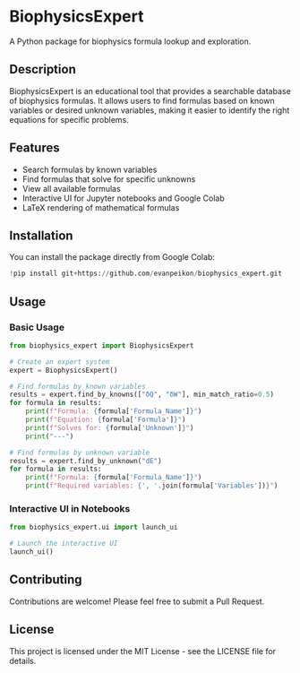 # BiophysicsExpert

A Python package for biophysics formula lookup and exploration.

## Description

BiophysicsExpert is an educational tool that provides a searchable database of biophysics formulas. It allows users to find formulas based on known variables or desired unknown variables, making it easier to identify the right equations for specific problems.

## Features

- Search formulas by known variables
- Find formulas that solve for specific unknowns
- View all available formulas
- Interactive UI for Jupyter notebooks and Google Colab
- LaTeX rendering of mathematical formulas

## Installation

You can install the package directly from Google Colab:

```python
!pip install git+https://github.com/evanpeikon/biophysics_expert.git
```

## Usage

### Basic Usage

```python
from biophysics_expert import BiophysicsExpert

# Create an expert system
expert = BiophysicsExpert()

# Find formulas by known variables
results = expert.find_by_knowns(["δQ", "δW"], min_match_ratio=0.5)
for formula in results:
    print(f"Formula: {formula['Formula_Name']}")
    print(f"Equation: {formula['Formula']}")
    print(f"Solves for: {formula['Unknown']}")
    print("---")

# Find formulas by unknown variable
results = expert.find_by_unknown("dE")
for formula in results:
    print(f"Formula: {formula['Formula_Name']}")
    print(f"Required variables: {', '.join(formula['Variables'])}")
```

### Interactive UI in Notebooks

```python
from biophysics_expert.ui import launch_ui

# Launch the interactive UI
launch_ui()
```

## Contributing

Contributions are welcome! Please feel free to submit a Pull Request.

## License

This project is licensed under the MIT License - see the LICENSE file for details.

